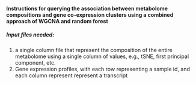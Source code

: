#### Instructions for querying the association between metabolome compositions and gene co-expression clusters using a combined approach of WGCNA and random forest

##### Input files needed:
1. a single column file that represent the composition of the entire metabolome using a single column of values, e.g., tSNE, first principal component, etc.<br>
2. Gene expression profiles, with each row representing a sample id, and each column represent represent a transcript <br>
<br>

#####
